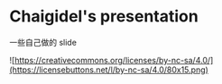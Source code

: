 # Chaigidel's presentation

一些自己做的 slide

![https://creativecommons.org/licenses/by-nc-sa/4.0/](https://licensebuttons.net/l/by-nc-sa/4.0/80x15.png)
